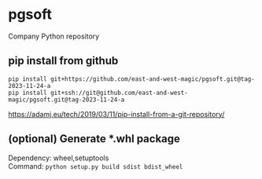 # pgsoft
Company Python repository

## pip install from github
```shell
pip install git+https://github.com/east-and-west-magic/pgsoft.git@tag-2023-11-24-a
pip install git+ssh://git@github.com/east-and-west-magic/pgsoft.git@tag-2023-11-24-a
```

https://adamj.eu/tech/2019/03/11/pip-install-from-a-git-repository/

## (optional) Generate *.whl package
Dependency: wheel,setuptools  
Command: `python setup.py build sdist bdist_wheel`

